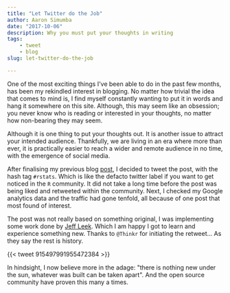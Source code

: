 ```yaml
---
title: "Let Twitter do the Job"
author: Aaron Simumba
date: "2017-10-06"
description: Why you must put your thoughts in writing 
tags:
    - tweet
    - blog
slug: let-twitter-do-the-job

---
```


One of the most exciting things I've been able to do in the past few months, has been my rekindled interest in blogging. No matter how trivial the idea that comes to mind is, I find myself constantly wanting to put it in words and hang it somewhere on this site. Although, this may seem like an obsession; you never know who is reading or interested in your thoughts, no matter how non-bearing they may seem.

Although it is one thing to put your thoughts out. It is another issue to attract your intended audience. Thankfully, we are living in an era where more than ever, it is practically easier to reach a wider and remote audience in no time, with the emergence of social media. 

After finalising my previous blog [post](https://asimumba.rbind.io/2017/10/02/mapping-the-location-of-my-twitter-followers-and-following-in-r/), I decided to tweet the post, with the hash tag `#rstats`. Which is like the defacto twitter label if you want to get noticed in the `R` community. It did not take a long time before the post was being liked and retweeted within the community. Next, I checked my Google analytics data and the traffic had gone tenfold, all because of one post that most found of interest. 

The post was not really based on something original, I was implementing some work done by [Jeff Leek](https://twitter.com/jtleek). Which I am happy I got to learn and experience something new. Thanks to `@Thinkr` for initiating the retweet... As they say the rest is history.

{{< tweet 915497991955472384 >}}


In hindsight, I now believe more in the adage: "there is nothing new under the sun, whatever was built can be taken apart". And the open source community have proven this many a times.